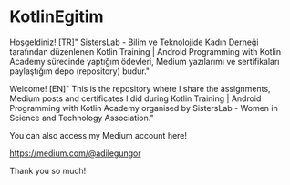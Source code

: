 # KotlinEgitim

Hoşgeldiniz!
[TR]" SistersLab - Bilim ve Teknolojide Kadın Derneği tarafından düzenlenen 
Kotlin Training | Android Programming with Kotlin Academy sürecinde yaptığım ödevleri, Medium yazılarımı ve sertifikaları paylaştığım depo (repository) budur."

Welcome!
[EN]" This is the repository where I share the assignments, Medium posts and certificates I did during Kotlin Training | Android Programming with Kotlin Academy 
organised by SistersLab - Women in Science and Technology Association."

You can also access my Medium account here!

https://medium.com/@adilegungor

Thank you so much!
